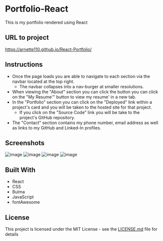 # Portfolio-React

This is my portfolio rendered using React 

## URL to project

https://arnette110.github.io/React-Portfolio/

## Instructions
- Once the page loads you are able to navigate to each section via the navbar located at the top right.
  - The navbar collapses into a nav-burger at smaller resolutions.
- When viewing the "About" section you can click the button you can click on the "My Resume'" button to view my resume' in a new tab.
- In the "Portfolio" section you can click on the "Deployed" link within a project's card and you will be taken to the hosted site for that project.
  - If you click on the "Source Code" link you will be take to the project's GitHub repository.
- The "Contact" section contains my phone number, email address as well as links to my GitHub and Linked-In profiles.

## Screenshots
![image](https://user-images.githubusercontent.com/54122844/79626002-13233b00-80ea-11ea-8b9b-c6441c407e44.png)
![image](https://user-images.githubusercontent.com/54122844/79626016-26360b00-80ea-11ea-9d95-18ca5824b975.png)
![image](https://user-images.githubusercontent.com/54122844/79626031-3948db00-80ea-11ea-832d-ed13aa87294c.png)
![image](https://user-images.githubusercontent.com/54122844/79626038-49f95100-80ea-11ea-8cfa-def29c349566.png)


## Built With

* React
* CSS
* Bulma
* JavaScript
* fontAwesome



## License

This project is licensed under the MIT License - see the [LICENSE.md](LICENSE.md) file for details




